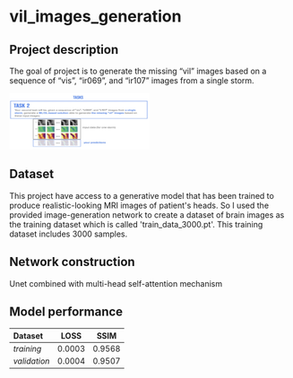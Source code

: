 # vil_images_generation
## Project description

The goal of project is to generate the missing “vil” images based on a sequence of “vis”, “ir069”, and “ir107” images from a single storm.

<img src="images/task.jpg" alt="goal" width="250" height="100">


## Dataset
This project have access to a generative model that has been trained to produce realistic-looking MRI images of patient's heads. So I used the provided image-generation network to create a dataset of brain images as the training dataset which is called 'train_data_3000.pt'. This training dataset includes 3000 samples.

## Network construction
Unet combined with multi-head self-attention mechanism

## Model performance
| **Dataset** | **LOSS** | **SSIM** |
| :------------------ | :---: | :---: |
| *training* | 0.0003 | 0.9568 |
| *validation* | 0.0004 | 0.9507 |